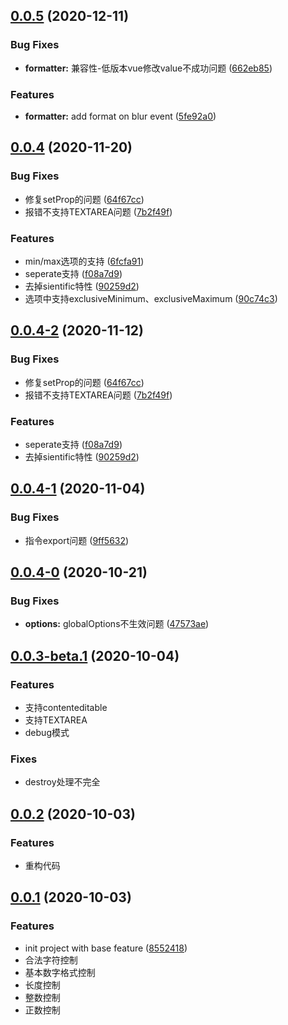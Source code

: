 ## [0.0.5](https://github.com/awamwang/vue-number-directive/compare/v0.0.4...v0.0.5) (2020-12-11)


### Bug Fixes

* **formatter:** 兼容性-低版本vue修改value不成功问题 ([662eb85](https://github.com/awamwang/vue-number-directive/commit/662eb850619af01b53d7be701835d2a98fc4b3fc))


### Features

* **formatter:** add format on blur event ([5fe92a0](https://github.com/awamwang/vue-number-directive/commit/5fe92a06ddf95f3626a06e21499e713ef2384932))



## [0.0.4](https://github.com/awamwang/vue-number-directive/compare/v0.0.4-1...v0.0.4) (2020-11-20)


### Bug Fixes

* 修复setProp的问题 ([64f67cc](https://github.com/awamwang/vue-number-directive/commit/64f67cce30b699f9ebf225490682f6fea6d8d2aa))
* 报错不支持TEXTAREA问题 ([7b2f49f](https://github.com/awamwang/vue-number-directive/commit/7b2f49fd2472f1ee24dbeaa5c0ad61ad3a39acd3))


### Features

* min/max选项的支持 ([6fcfa91](https://github.com/awamwang/vue-number-directive/commit/6fcfa91c3c1cbe47bc80e4452ced16ae683f0355))
* seperate支持 ([f08a7d9](https://github.com/awamwang/vue-number-directive/commit/f08a7d9d01d4f6324ed1c8b85857ecc272a29d52))
* 去掉sientific特性 ([90259d2](https://github.com/awamwang/vue-number-directive/commit/90259d24a1e29bd7b63cb3b6dc6a3506a0126bf5))
* 选项中支持exclusiveMinimum、exclusiveMaximum ([90c74c3](https://github.com/awamwang/vue-number-directive/commit/90c74c30fb653545608fbe9f7cff7c49a97e83e2))



## [0.0.4-2](https://github.com/awamwang/vue-number-directive/compare/v0.0.4-1...v0.0.4-2) (2020-11-12)


### Bug Fixes

* 修复setProp的问题 ([64f67cc](https://github.com/awamwang/vue-number-directive/commit/64f67cce30b699f9ebf225490682f6fea6d8d2aa))
* 报错不支持TEXTAREA问题 ([7b2f49f](https://github.com/awamwang/vue-number-directive/commit/7b2f49fd2472f1ee24dbeaa5c0ad61ad3a39acd3))


### Features

* seperate支持 ([f08a7d9](https://github.com/awamwang/vue-number-directive/commit/f08a7d9d01d4f6324ed1c8b85857ecc272a29d52))
* 去掉sientific特性 ([90259d2](https://github.com/awamwang/vue-number-directive/commit/90259d24a1e29bd7b63cb3b6dc6a3506a0126bf5))



## [0.0.4-1](https://github.com/awamwang/vue-number-directive/compare/v0.0.4-0...v0.0.4-1) (2020-11-04)


### Bug Fixes

* 指令export问题 ([9ff5632](https://github.com/awamwang/vue-number-directive/commit/9ff563255a3293e59f03be399b05130f8436b7bb))



## [0.0.4-0](https://github.com/awamwang/vue-number-directive/compare/v0.0.3...v0.0.4-0) (2020-10-21)


### Bug Fixes

* **options:** globalOptions不生效问题 ([47573ae](https://github.com/awamwang/vue-number-directive/commit/47573ae45c6dc7d175a66525893ff5cc03d73c68))



## [0.0.3-beta.1](https://.com/awamwang/vue-number-directive/compare/v0.0.3...v0.0.3-beta.1) (2020-10-04)

### Features

* 支持contenteditable
* 支持TEXTAREA
* debug模式

### Fixes

* destroy处理不完全

## [0.0.2](https://github.com/awamwang/vue-number-directive/compare/v0.0.1...v0.0.2) (2020-10-03)

### Features

* 重构代码

## [0.0.1](https://github.com/awamwang/vue-number-directive/compare/85524187541cfc192fe82d68cdb21e0071ee021b...v0.0.1) (2020-10-03)


### Features

* init project with base feature ([8552418](https://github.com/awamwang/vue-number-directive/commit/85524187541cfc192fe82d68cdb21e0071ee021b))
* 合法字符控制
* 基本数字格式控制
* 长度控制
* 整数控制
* 正数控制


